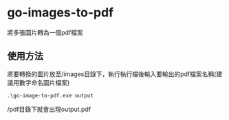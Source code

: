 # go-images-to-pdf
將多張圖片轉為一個pdf檔案
## 使用方法
將要轉換的圖片放至/images目錄下，執行執行檔後輸入要輸出的pdf檔案名稱(建議用數字命名圖片檔案)
```shell=
.\go-image-to-pdf.exe output
```
/pdf目錄下就會出現output.pdf